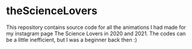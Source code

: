 # theScienceLovers
This repository contains source code for all the animations I had made for my instagram page The Science Lovers in 2020 and 2021. The codes can be a little inefficient, but I was a beginner back then :)

